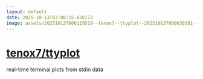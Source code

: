 ```yaml
---
layout: default
date: 2025-10-13T07:08:15.630173
image: assets/20251013T000119519--tenox7--ttyplot--20251013T000630381--cropped.png
---
```


# [tenox7/ttyplot](https://github.com/tenox7/ttyplot)

real-time terminal plots from stdin data
